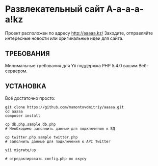 Развлекательный сайт A-a-a-a-a!kz
=================================

Проект расположен по адресу http://aaaaa.kz/ Заходите, отправляйте интересные новости или оригинальные идеи для сайта.


ТРЕБОВАНИЯ
----------

Минимальные требования для Yii поддержка PHP 5.4.0 вашим Веб-сервером.

УСТАНОВКА
---------

Всё достаточно просто:
```
git clone https://github.com/mamontovdmitriy/aaaaa.git
cd aaaaa
composer install

cp db.php.sample db.php
# Необходимо заполнить данные для подключения к БД

cp twitter.php.sample twitter.php
# заполнить данные для подключения к API Twitter

yii migrate/up

# отредактировать config.php по вкусу
```



